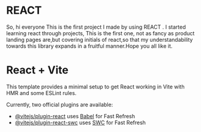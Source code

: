 
# REACT 

So, hi everyone This is the first project I made by using REACT .
I started learning react through projects, This is the first one, not as fancy as product landing pages are,but covering initials of react,so that my understandability towards this library expands in a fruitful manner.Hope you all like it.


# React + Vite

This template provides a minimal setup to get React working in Vite with HMR and some ESLint rules.

Currently, two official plugins are available:

- [@vitejs/plugin-react](https://github.com/vitejs/vite-plugin-react/blob/main/packages/plugin-react/README.md) uses [Babel](https://babeljs.io/) for Fast Refresh
- [@vitejs/plugin-react-swc](https://github.com/vitejs/vite-plugin-react-swc) uses [SWC](https://swc.rs/) for Fast Refresh
